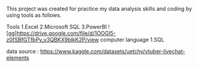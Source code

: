 This project was created for practice my data analysis skills and coding by using tools as follows.

Tools
1.Excel
2.Microsoft SQL
3.PowerBI
![gg]https://drive.google.com/file/d/1OOGI5-z0fSBfGTfbPy_v3QBKX9blkK2P/view
computer language
1.SQL


data source : https://www.kaggle.com/datasets/uetchy/vtuber-livechat-elements
